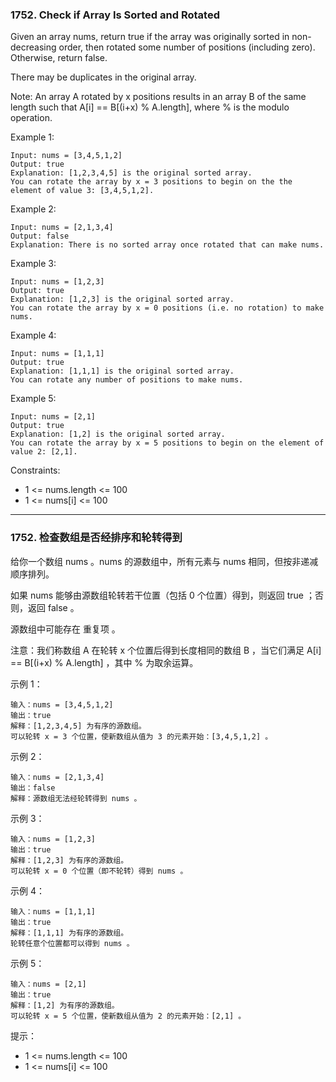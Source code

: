 ### 1752. Check if Array Is Sorted and Rotated
Given an array nums, return true if the array was originally sorted in non-decreasing order, then rotated some number of positions (including zero). Otherwise, return false.

There may be duplicates in the original array.

Note: An array A rotated by x positions results in an array B of the same length such that A[i] == B[(i+x) % A.length], where % is the modulo operation.



Example 1:

	Input: nums = [3,4,5,1,2]
	Output: true
	Explanation: [1,2,3,4,5] is the original sorted array.
	You can rotate the array by x = 3 positions to begin on the the element of value 3: [3,4,5,1,2].

Example 2:

	Input: nums = [2,1,3,4]
	Output: false
	Explanation: There is no sorted array once rotated that can make nums.

Example 3:

	Input: nums = [1,2,3]
	Output: true
	Explanation: [1,2,3] is the original sorted array.
	You can rotate the array by x = 0 positions (i.e. no rotation) to make nums.

Example 4:

	Input: nums = [1,1,1]
	Output: true
	Explanation: [1,1,1] is the original sorted array.
	You can rotate any number of positions to make nums.

Example 5:

	Input: nums = [2,1]
	Output: true
	Explanation: [1,2] is the original sorted array.
	You can rotate the array by x = 5 positions to begin on the element of value 2: [2,1].



Constraints:

* 1 <= nums.length <= 100
* 1 <= nums[i] <= 100

----

### 1752. 检查数组是否经排序和轮转得到
给你一个数组 nums 。nums 的源数组中，所有元素与 nums 相同，但按非递减顺序排列。

如果 nums 能够由源数组轮转若干位置（包括 0 个位置）得到，则返回 true ；否则，返回 false 。

源数组中可能存在 重复项 。

注意：我们称数组 A 在轮转 x 个位置后得到长度相同的数组 B ，当它们满足 A[i] == B[(i+x) % A.length] ，其中 % 为取余运算。



示例 1：

	输入：nums = [3,4,5,1,2]
	输出：true
	解释：[1,2,3,4,5] 为有序的源数组。
	可以轮转 x = 3 个位置，使新数组从值为 3 的元素开始：[3,4,5,1,2] 。

示例 2：

	输入：nums = [2,1,3,4]
	输出：false
	解释：源数组无法经轮转得到 nums 。

示例 3：

	输入：nums = [1,2,3]
	输出：true
	解释：[1,2,3] 为有序的源数组。
	可以轮转 x = 0 个位置（即不轮转）得到 nums 。

示例 4：

	输入：nums = [1,1,1]
	输出：true
	解释：[1,1,1] 为有序的源数组。
	轮转任意个位置都可以得到 nums 。

示例 5：

	输入：nums = [2,1]
	输出：true
	解释：[1,2] 为有序的源数组。
	可以轮转 x = 5 个位置，使新数组从值为 2 的元素开始：[2,1] 。



提示：

* 1 <= nums.length <= 100
* 1 <= nums[i] <= 100

